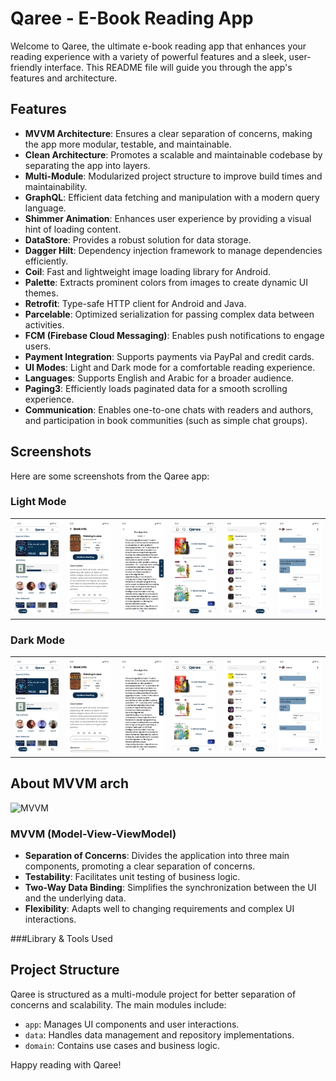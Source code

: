 # Qaree - E-Book Reading App

Welcome to Qaree, the ultimate e-book reading app that enhances your reading experience with a variety of powerful features and a sleek, user-friendly interface. This README file will guide you through the app's features and architecture.

## Features

- **MVVM Architecture**: Ensures a clear separation of concerns, making the app more modular, testable, and maintainable.
- **Clean Architecture**: Promotes a scalable and maintainable codebase by separating the app into layers.
- **Multi-Module**: Modularized project structure to improve build times and maintainability.
- **GraphQL**: Efficient data fetching and manipulation with a modern query language.
- **Shimmer Animation**: Enhances user experience by providing a visual hint of loading content.
- **DataStore**: Provides a robust solution for data storage.
- **Dagger Hilt**: Dependency injection framework to manage dependencies efficiently.
- **Coil**: Fast and lightweight image loading library for Android.
- **Palette**: Extracts prominent colors from images to create dynamic UI themes.
- **Retrofit**: Type-safe HTTP client for Android and Java.
- **Parcelable**: Optimized serialization for passing complex data between activities.
- **FCM (Firebase Cloud Messaging)**: Enables push notifications to engage users.
- **Payment Integration**: Supports payments via PayPal and credit cards.
- **UI Modes**: Light and Dark mode for a comfortable reading experience.
- **Languages**: Supports English and Arabic for a broader audience.
- **Paging3**: Efficiently loads paginated data for a smooth scrolling experience.
- **Communication**: Enables one-to-one chats with readers and authors, and participation in book communities (such as simple chat groups).

## Screenshots

Here are some screenshots from the Qaree app:

### Light Mode
<table>
  <tr>
    <td><img src="./images/home_screen.png" alt="Home Screen"></td>
   <td> <img src="./images/book_details.png" alt="Book Details"></td>
 <td>  <img src="./images/reading_view.png" alt="Reading View"></td>
<td>  <img src="./images/library.png" alt="Library Feature"></td>
 <td>  <img src="./images/inbox.png" alt="Chat Feature"></td>
 <td>   <img src="./images/chat.png" alt="Chat Feature"> </td>
  </tr>
</table>

### Dark Mode
<table>
  <tr>
    <td><img src="./images/home_screen.png" alt="Home Screen"></td>
   <td> <img src="./images/book_details.png" alt="Book Details"></td>
 <td>  <img src="./images/reading_view.png" alt="Reading View"></td>
<td>  <img src="./images/library.png" alt="Library Feature"></td>
 <td>  <img src="./images/inbox.png" alt="Chat Feature"></td>
 <td>   <img src="./images/chat.png" alt="Chat Feature"> </td>
  </tr>
</table>

## About MVVM arch
![MVVM](https://camo.githubusercontent.com/a0c965a9357f0704a1f5219cfec01510dd1014adba29f88f873e2d937c70336a/68747470733a2f2f646576656c6f7065722e616e64726f69642e636f6d2f746f7069632f6c69627261726965732f6172636869746563747572652f696d616765732f66696e616c2d6172636869746563747572652e706e67)

### MVVM (Model-View-ViewModel)

- **Separation of Concerns**: Divides the application into three main components, promoting a clear separation of concerns.
- **Testability**: Facilitates unit testing of business logic.
- **Two-Way Data Binding**: Simplifies the synchronization between the UI and the underlying data.
- **Flexibility**: Adapts well to changing requirements and complex UI interactions.


###Library & Tools Used



## Project Structure

Qaree is structured as a multi-module project for better separation of concerns and scalability. The main modules include:

- `app`: Manages UI components and user interactions.
- `data`: Handles data management and repository implementations.
- `domain`: Contains use cases and business logic.

Happy reading with Qaree!
